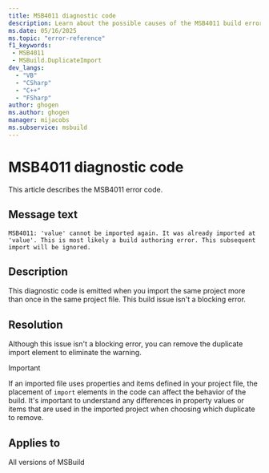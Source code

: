 ```yaml
---
title: MSB4011 diagnostic code
description: Learn about the possible causes of the MSB4011 build error and get troubleshooting tips.
ms.date: 05/16/2025
ms.topic: "error-reference"
f1_keywords:
 - MSB4011
 - MSBuild.DuplicateImport
dev_langs:
  - "VB"
  - "CSharp"
  - "C++"
  - "FSharp"
author: ghogen
ms.author: ghogen
manager: mijacobs
ms.subservice: msbuild
---
```

# MSB4011 diagnostic code

<!-- :::ErrorDefinitionDescription::: -->
<!-- :::editable-content name="introDescription"::: -->
This article describes the MSB4011 error code.
<!-- :::editable-content-end::: -->

## Message text

<!-- :::editable-content name="messageText"::: -->
`MSB4011: 'value' cannot be imported again. It was already imported at 'value'. This is most likely a build authoring error. This subsequent import will be ignored.`
<!-- :::editable-content-end::: -->
<!-- MSB4011: "{0}" cannot be imported again. It was already imported at "{1}". This is most likely a build authoring error. This subsequent import will be ignored. {2} -->

<!-- :::editable-content name="postOutputDescription"::: -->
## Description

This diagnostic code is emitted when you import the same project more than once in the same project file. This build issue isn't a blocking error.

## Resolution

Although this issue isn't a blocking error, you can remove the duplicate import element to eliminate the warning.

> [!IMPORTANT]
> If an imported file uses properties and items defined in your project file, the placement of `import` elements in the code can affect the behavior of the build. It's important to understand any differences in property values or items that are used in the imported project when choosing which duplicate to remove.
<!-- :::editable-content-end::: -->
<!-- :::ErrorDefinitionDescription-end::: -->

## Applies to

All versions of MSBuild